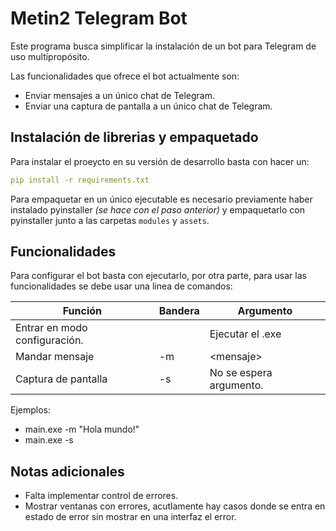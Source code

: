 # Metin2 Telegram Bot

Este programa busca simplificar la instalación de un bot para Telegram de uso multipropósito.

Las funcionalidades que ofrece el bot actualmente son:
* Enviar mensajes a un único chat de Telegram.
* Enviar una captura de pantalla a un único chat de Telegram.

## Instalación de librerias y empaquetado

Para instalar el proeycto en su versión de desarrollo basta con hacer un:

```yaml
pip install -r requirements.txt
```

Para empaquetar en un único ejecutable es necesario previamente haber instalado pyinstaller _(se hace con el paso anterior)_ y empaquetarlo con pyinstaller junto a las carpetas `modules` y `assets`.
## Funcionalidades

Para configurar el bot basta con ejecutarlo, por otra parte, para usar las funcionalidades se debe usar una linea de comandos:

| Función | Bandera | Argumento |
|----------|----------|----------|
| Entrar en modo configuración. |  | Ejecutar el .exe |
| Mandar mensaje | -m | \<mensaje\> |
| Captura de pantalla | -s | No se espera argumento. |

Ejemplos:
* main.exe -m "Hola mundo!"
* main.exe -s

## Notas adicionales
* Falta implementar control de errores.
* Mostrar ventanas con errores, acutlamente hay casos donde se entra en estado de error sin mostrar en una interfaz el error.